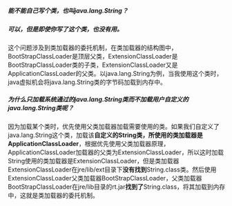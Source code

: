 ##### 能不能自己写个类，也叫java.lang.String？

##### 可以，但是即使你写了这个类，也没有用。

这个问题涉及到类加载器的委托机制，在类加载器的结构图中，BootStrapClassLoader是顶层父类，ExtensionClassLoader是BootStrapClassLoader类的子类，ExtensionClassLoader又是ApplicationClassLoader的父类。以java.lang.String为例，当我使用这个类时，java虚拟机会将java.lang.String类的字节码加载到内存中。

##### 为什么只加载系统通过的java.lang.String类而不加载用户自定义的java.lang.String类呢？

因为加载某个类时，优先使用父类加载器加载需要使用的类。如果我们自定义了java.lang.String这个类，加载该**自定义的String类，所使用的类加载器是ApplicationClassLoader**，根据优先使用父类加载器原理，ApplicationClassLoader加载器的父类为ExtensionClassLoader，所以这时加载String使用的类加载器是ExtensionClassLoader，但是类加载器ExtensionClassLoader在jre/lib/ext目录下**没有找到**String.class类。然后使用ExtensionClassLoader父类加载器BootStrapClassLoader，父类加载器BootStrapClassLoader在jre/lib目录的rt.jar**找到了**String.class，将其加载到内存中，这就是类加载器的委托机制。